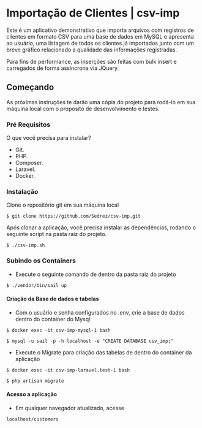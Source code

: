 # Importação de Clientes | csv-imp

Este é um aplicativo demonstrativo que importa arquivos com registros de clientes em formato CSV para uma base de dados em MySQL e apresenta ao usuário, uma listagem de todos os clientes já importados junto com um breve gráfico relacionado a qualidade das informações registradas.

Para fins de performance, as inserções são feitas com bulk insert e carregados de forma assíncrona via JQuery.

## Começando
As próximas instruções te darão uma cópia do projeto para rodá-lo em sua máquina local com o propósito de desenvolvimento e testes.

### Pré Requisitos
O que você precisa para instalar?

* Git.
* PHP.
* Composer.
* Laravel.
* Docker.

### Instalação
Clone o repositório git em sua máquina local

```$ git clone https://github.com/Sedrez/csv-imp.git```

Após clonar a aplicação, você precisa instalar as dependências, rodando o seguinte script na pasta raiz do projeto.

```
$ ./csv-imp.sh
```

### Subindo os Containers

- Execute o seguinte comando de dentro da pasta raiz do projeto
```
$ ./vendor/bin/sail up
```

#### Criação da Base de dados e tabelas

- Com o usuário e senha configurados no .env, crie a base de dados dentro do container do Mysql
```
$ docker exec -it csv-imp-mysql-1 bash
```
```
$ mysql -u sail -p -h localhost -e "CREATE DATABASE csv_imp;"
```


- Execute o Migrate para criação das tabelas de dentro do container da aplicação
```
$ docker exec -it csv-imp-laravel.test-1 bash
```
```
$ php artisan migrate
```

#### Acesso a aplicação
- Em qualquer navegador atualizado, acesse
```
localhost/customers
```

